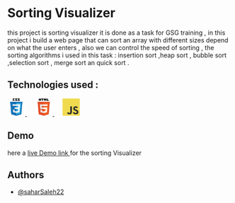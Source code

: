 
# Sorting Visualizer

  this project is sorting visualizer it is done as a task for GSG training , in this project i build a web page that can sort an array with different sizes depend on what the user enters , also we can control the speed of sorting , the sorting algorithms i used in this task : insertion sort ,heap sort , bubble sort ,selection sort , merge sort an quick sort .


## Technologies used :

<a href="https://www.w3schools.com/css/" target="_blank" rel="noreferrer"> <img src="https://raw.githubusercontent.com/devicons/devicon/master/icons/css3/css3-original-wordmark.svg" alt="css3" width="40" height="40"/> </a>
   &emsp;
<a href="https://www.w3.org/html/" target="_blank" rel="noreferrer"> <img src="https://raw.githubusercontent.com/devicons/devicon/master/icons/html5/html5-original-wordmark.svg" alt="html5" width="40" height="40"/> </a>
  &emsp;
   <a href="https://developer.mozilla.org/en-US/docs/Web/JavaScript" target="_blank" rel="noreferrer"> <img src="https://raw.githubusercontent.com/devicons/devicon/master/icons/javascript/javascript-original.svg" alt="javascript" width="40" height="40"/> </a>


## Demo

here a [live Demo link ](https://saharsaleh22.github.io/sorting-Visualizer/) for the sorting Visualizer


## Authors

- [@saharSaleh22](https://www.github.com/saharSaleh22)


